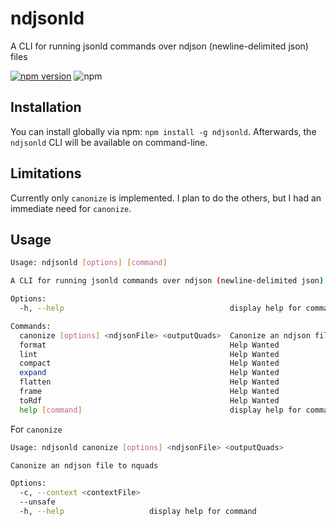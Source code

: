 # ndjsonld
A CLI for running jsonld commands over ndjson (newline-delimited json) files

[![npm version](https://badge.fury.io/js/rdf-formatter.svg)](https://badge.fury.io/js/ndjsonld) ![npm](https://img.shields.io/npm/l/ndjsonld)

## Installation

You can install globally via npm: `npm install -g ndjsonld`. Afterwards, the `ndjsonld` CLI will be available on command-line.

## Limitations

Currently only `canonize` is implemented. I plan to do the others, but I had an immediate need for `canonize`.

## Usage

```bash
Usage: ndjsonld [options] [command]

A CLI for running jsonld commands over ndjson (newline-delimited json) files

Options:
  -h, --help                                     display help for command

Commands:
  canonize [options] <ndjsonFile> <outputQuads>  Canonize an ndjson file to nquads
  format                                         Help Wanted
  lint                                           Help Wanted
  compact                                        Help Wanted
  expand                                         Help Wanted
  flatten                                        Help Wanted
  frame                                          Help Wanted
  toRdf                                          Help Wanted
  help [command]                                 display help for command
```

For `canonize`
```bash
Usage: ndjsonld canonize [options] <ndjsonFile> <outputQuads>

Canonize an ndjson file to nquads

Options:
  -c, --context <contextFile>
  --unsafe
  -h, --help                   display help for command
```